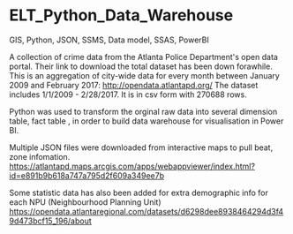 # ELT_Python_Data_Warehouse
GIS, Python, JSON, SSMS, Data model, SSAS, PowerBI

A collection of crime data from the Atlanta Police Department's open data portal. Their link to download the total dataset has been down forawhile. This is an aggregation of city-wide data for every month between January 2009 and February 2017:
http://opendata.atlantapd.org/
The dataset includes 1/1/2009 - 2/28/2017. It is in csv form with 270688 rows.


Python was used to transform the orginal raw data into several dimension table, fact table , in order to build data warehouse for visualisation in Power BI.

Multiple JSON files were downloaded from interactive maps to pull beat, zone infomation.  https://atlantapd.maps.arcgis.com/apps/webappviewer/index.html?id=e891b9b618a747a795d2f609a349ee7b

Some statistic data has also been added for extra demographic info for each NPU (Neighbourhood Planning Unit) https://opendata.atlantaregional.com/datasets/d6298dee8938464294d3f49d473bcf15_196/about

